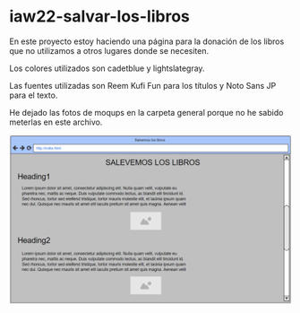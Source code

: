 # iaw22-salvar-los-libros

En este proyecto estoy haciendo una página para la donación de los libros que no utilizamos a otros lugares donde se necesiten.

Los colores utilizados son cadetblue y lightslategray.

Las fuentes utilizadas son Reem Kufi Fun para los títulos y Noto Sans JP para el texto.

He dejado las fotos de moqups en la carpeta general porque no he sabido meterlas en este archivo.

![Index](index.png)
